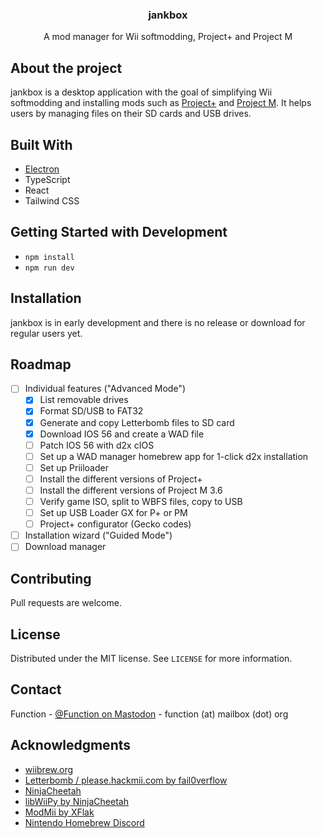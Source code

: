 <div align="center">
<h3 align="center">jankbox</h3>

  <p align="center">
    A mod manager for Wii softmodding, Project+ and Project M
  </p>
</div>

## About the project
jankbox is a desktop application with the goal of simplifying Wii softmodding and installing mods such as [Project+](https://projectplusgame.com) and [Project M](https://en.wikipedia.org/wiki/Project_M).
It helps users by managing files on their SD cards and USB drives.

## Built With
* [Electron](https://www.electronjs.org/)
* TypeScript
* React
* Tailwind CSS

## Getting Started with Development
* `npm install`
* `npm run dev`

## Installation
jankbox is in early development and there is no release or download for regular users yet.

## Roadmap
- [ ] Individual features ("Advanced Mode")
  - [x] List removable drives
  - [x] Format SD/USB to FAT32
  - [x] Generate and copy Letterbomb files to SD card
  - [x] Download IOS 56 and create a WAD file
  - [ ] Patch IOS 56 with d2x cIOS
  - [ ] Set up a WAD manager homebrew app for 1-click d2x installation
  - [ ] Set up Priiloader
  - [ ] Install the different versions of Project+
  - [ ] Install the different versions of Project M 3.6
  - [ ] Verify game ISO, split to WBFS files, copy to USB
  - [ ] Set up USB Loader GX for P+ or PM
  - [ ] Project+ configurator (Gecko codes)
- [ ] Installation wizard ("Guided Mode")
- [ ] Download manager

## Contributing
Pull requests are welcome.

## License
Distributed under the MIT license. See `LICENSE` for more information.

## Contact
Function - [@Function on Mastodon](https://norden.social/@function) - function (at) mailbox (dot) org

## Acknowledgments
* [wiibrew.org](https://wiibrew.org/)
* [Letterbomb / please.hackmii.com by fail0verflow](https://github.com/fail0verflow/letterbomb)
* [NinjaCheetah](https://ninjacheetah.dev/)
* [libWiiPy by NinjaCheetah](https://github.com/NinjaCheetah/libWiiPy)
* [ModMii by XFlak](https://github.com/modmii)
* [Nintendo Homebrew Discord](https://discord.gg/C29hYvh)
